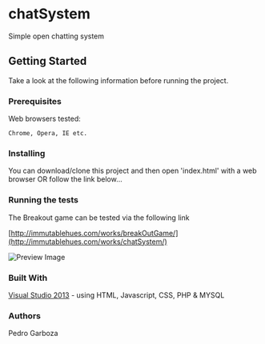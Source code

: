 # chatSystem
Simple open chatting system

## Getting Started
Take a look at the following information before running the project.

### Prerequisites
Web browsers tested:
```
Chrome, Opera, IE etc.
```

### Installing
You can download/clone this project and then open 'index.html' with a web browser OR follow the link below...

### Running the tests
The Breakout game can be tested via the following link

[http://immutablehues.com/works/breakOutGame/](http://immutablehues.com/works/chatSystem/)

![Preview Image](/chatSystemtImage.JPG)

### Built With
[Visual Studio 2013](https://msdn.microsoft.com/en-us/library/dd831853(v=vs.120).aspx) - using HTML, Javascript, CSS, PHP & MYSQL

### Authors
Pedro Garboza
